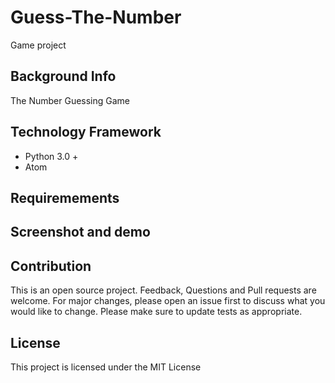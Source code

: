 # Guess-The-Number
Game project

## Background Info
The Number Guessing Game

## Technology Framework
- Python 3.0 + 
- Atom

## Requiremements 

## Screenshot and demo

## Contribution
This is an open source project. Feedback, Questions and Pull requests are welcome. 
For major changes, please open an issue first to discuss what you would like to change.
Please make sure to update tests as appropriate.

## License
This project is licensed under the MIT License
